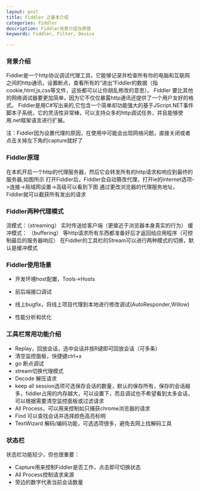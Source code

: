 ```yaml
---
layout: post
title: Fiddler 之基本介绍
categories: Fiddler
description: Fiddler背景介绍与原理
keywords: Fiddler, Filter, Device

---
```


### 背景介绍

Fiddler是一个http协议调试代理工具，它能够记录并检查所有你的电脑和互联网之间的http通讯，设置断点，查看所有的“进出”Fiddler的数据（指cookie,html,js,css等文件，这些都可以让你胡乱修改的意思）。 Fiddler 要比其他的网络调试器要更加简单，因为它不仅仅暴露http通讯还提供了一个用户友好的格式。
Fiddler是用C#写出来的,它包含一个简单却功能强大的基于JScript.NET事件脚本子系统，它的灵活性非常棒，可以支持众多的http调试任务，并且能够使用.net框架语言进行扩展。

注：Fiddler因为设置代理的原因，在使用中可能会出现网络问题，直接关闭或者点击关掉左下角的capture就好了

### Fiddler原理

在本机开启一个http的代理服务器，然后它会转发所有的http请求和响应到最终的服务器,如图所示
打开Fiddler后，Fiddler会自动篡改代理，打开ie的internet选项->连接->局域网设置->高级可以看到下图
通过更改浏览器的代理服务地址，Fiddler就可以截获所有发出的请求

### Fiddler两种代理模式

流模式：（streaming） 实时传送给客户端（更接近于浏览器本身真实的行为）
缓冲模式： （buffering） 等http请求所有东西都准备好后才返回给应用程序（可控制最后的服务器响应）
在Fiddler的工具栏的Stream可以进行两种模式的切换，默认是缓冲模式

### Fiddler使用场景

- 开发环境host配置，Tools->Hosts

- 前后端接口调试

- 线上bugfix，将线上项目代理到本地进行修改调试(AutoResponder,Willow)

- 性能分析和优化

### 工具栏常用功能介绍

- Replay，回放会话，选中会话并按R键即可回放会话（可多条）
- 清空监控面板，快捷键ctrl+x
- go 断点调试
- stream切换代理模式
- Decode 解压请求
- keep all session选项可选保存会话的数量，默认的保存所有，保存的会话越多，fiddler占用的内存越大，可以设置下，而且调试也不希望看到太多会话，可以根据需要清空监控面板或过滤请求
- All Process，可以用来控制如只捕获chrome浏览器的请求
- Find 可以查找会话并选择颜色高亮标明
- TextWizard 解码/编码功能，可选选项很多，避免去网上找解码工具

### 状态栏

状态栏功能较少，但也很重要：

- Capture用来控制Fiddler是否工作，点击即可切换状态
- All Process控制请求来源
- 旁边的数字代表当前会话数量
